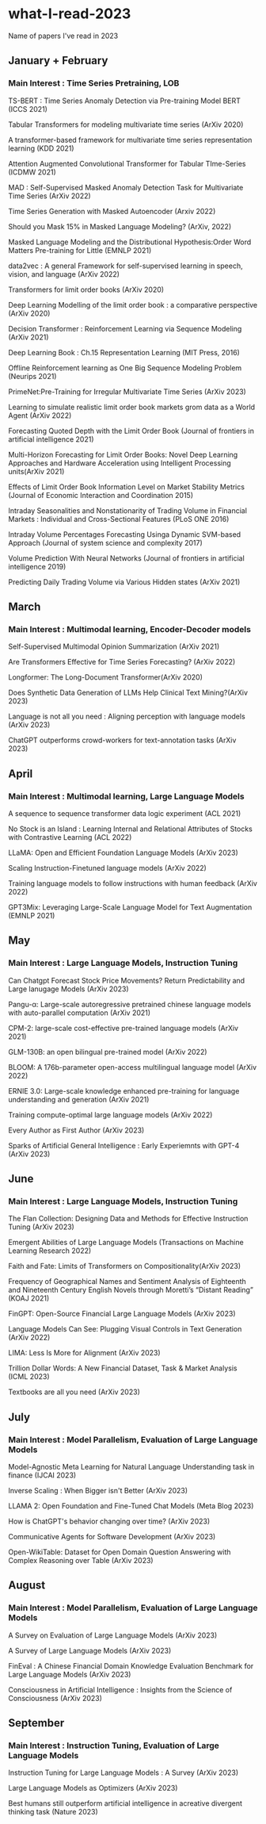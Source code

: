 # what-I-read-2023
Name of papers I've read in 2023

## January + February
### Main Interest : Time Series Pretraining, LOB

TS-BERT : Time Series Anomaly Detection via Pre-training Model BERT (ICCS 2021)

Tabular Transformers for modeling multivariate time series (ArXiv 2020)

A transformer-based framework for multivariate time series representation learning (KDD 2021)

Attention Augmented Convolutional Transformer for Tabular TIme-Series (ICDMW 2021)

MAD : Self-Supervised Masked Anomaly Detection Task for Multivariate Time Series (ArXiv 2022) 

Time Series Generation with Masked Autoencoder (Arxiv 2022)

Should you Mask 15% in Masked Language Modeling? (ArXiv, 2022)

Masked Language Modeling and the Distributional Hypothesis:Order Word Matters Pre-training for Little (EMNLP 2021)

data2vec : A general Framework for self-supervised learning in speech, vision, and language (ArXiv 2022)

Transformers for limit order books (ArXiv 2020)

Deep Learning Modelling of the limit order book : a comparative perspective (ArXiv 2020)

Decision Transformer : Reinforcement Learning via Sequence Modeling (ArXiv 2021)

Deep Learning Book : Ch.15 Representation Learning (MIT Press, 2016)

Offline Reinforcement learning as One Big Sequence Modeling Problem (Neurips 2021)

PrimeNet:Pre-Training for Irregular Multivariate Time Series (ArXiv 2023)

Learning to simulate realistic limit order book markets grom data as a World Agent (ArXiv 2022)

Forecasting Quoted Depth with the Limit Order Book (Journal of frontiers in artificial intelligence 2021)

Multi-Horizon Forecasting for Limit Order Books: Novel Deep Learning Approaches and Hardware Acceleration using Intelligent Processing units(ArXiv 2021)

Effects of Limit Order Book Information Level on Market Stability Metrics (Journal of Economic Interaction and Coordination 2015)

Intraday Seasonalities and Nonstationarity of Trading Volume in Financial Markets : Individual and Cross-Sectional Features (PLoS ONE 2016)

Intraday Volume Percentages Forecasting Usinga Dynamic SVM-based Approach (Journal of system science and complexity 2017)

Volume Prediction With Neural Networks (Journal of frontiers in artificial intelligence 2019)

Predicting Daily Trading Volume via Various Hidden states (ArXiv 2021)

## March
### Main Interest : Multimodal learning, Encoder-Decoder models

Self-Supervised Multimodal Opinion Summarization (ArXiv 2021)

Are Transformers Effective for Time Series Forecasting? (ArXiv 2022)

Longformer: The Long-Document Transformer(ArXiv 2020)

Does Synthetic Data Generation of LLMs Help Clinical Text Mining?(ArXiv 2023)

Language is not all you need : Aligning perception with language models (ArXiv 2023)

ChatGPT outperforms crowd-workers for text-annotation tasks (ArXiv 2023)

## April
### Main Interest : Multimodal learning, Large Language Models 

A sequence to sequence transformer data logic experiment (ACL 2021)

No Stock is an Island : Learning Internal and Relational Attributes of Stocks with Contrastive Learning (ACL 2022)

LLaMA: Open and Efficient Foundation Language Models (ArXiv 2023)

Scaling Instruction-Finetuned language models (ArXiv 2022)

Training language models to follow instructions with human feedback (ArXiv 2022)

GPT3Mix: Leveraging Large-Scale Language Model for Text Augmentation (EMNLP 2021)

## May
### Main Interest : Large Language Models, Instruction Tuning

Can Chatgpt Forecast Stock Price Movements? Return Predictability and Large lanugage Models (ArXiv 2023)

Pangu-α: Large-scale autoregressive pretrained chinese language models with auto-parallel computation (ArXiv 2021)

CPM-2: large-scale cost-effective pre-trained language models (ArXiv 2021)

GLM-130B: an open bilingual pre-trained model (ArXiv 2022)

BLOOM: A 176b-parameter open-access multilingual language model (ArXiv 2022)

ERNIE 3.0: Large-scale knowledge enhanced pre-training for language understanding and generation (ArXiv 2021)

Training compute-optimal large language models (ArXiv 2022)

Every Author as First Author (ArXiv 2023)

Sparks of Artificial General Intelligence : Early Experiemnts with GPT-4 (ArXiv 2023)

## June
### Main Interest : Large Language Models, Instruction Tuning

The Flan Collection: Designing Data and Methods for Effective Instruction Tuning (ArXiv 2023)

Emergent Abilities of Large Language Models (Transactions on Machine Learning Research 2022)

Faith and Fate: Limits of Transformers on Compositionality(ArXiv 2023)

Frequency of Geographical Names and Sentiment Analysis of Eighteenth and Nineteenth Century English Novels through Moretti’s “Distant Reading” (KOAJ 2021)

FinGPT: Open-Source Financial Large Language Models (ArXiv 2023)

Language Models Can See: Plugging Visual Controls in Text Generation (ArXiv 2022)

LIMA: Less Is More for Alignment (ArXiv 2023)

Trillion Dollar Words: A New Financial Dataset, Task & Market Analysis (ICML 2023)

Textbooks are all you need (ArXiv 2023)

## July
### Main Interest : Model Parallelism, Evaluation of Large Language Models

Model-Agnostic Meta Learning for Natural Language Understanding task in finance (IJCAI 2023)

Inverse Scaling : When Bigger isn't Better (ArXiv 2023)

LLAMA 2: Open Foundation and Fine-Tuned Chat Models (Meta Blog 2023)

How is ChatGPT's behavior changing over time? (ArXiv 2023)

Communicative Agents for Software Development (ArXiv 2023)

Open-WikiTable: Dataset for Open Domain Question Answering with Complex Reasoning over Table (ArXiv 2023)

## August
### Main Interest : Model Parallelism, Evaluation of Large Language Models

A Survey on Evaluation of Large Language Models (ArXiv 2023)

A Survey of Large Language Models (ArXiv 2023)

FinEval : A Chinese Financial Domain Knowledge Evaluation Benchmark for Large Language Models (ArXiv 2023)

Consciousness in Artificial Intelligence : Insights from the Science of Consciousness (ArXiv 2023)

## September
### Main Interest : Instruction Tuning, Evaluation of Large Language Models

Instruction Tuning for Large Language Models : A Survey (ArXiv 2023)

Large Language Models as Optimizers (ArXiv 2023)

Best humans still outperform artificial intelligence in acreative divergent thinking task (Nature 2023)
